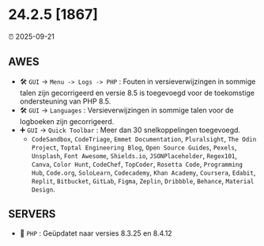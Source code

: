 # 24.2.5 [1867]

⏰ 2025-09-21

## AWES
- 🛠️ `GUI` -> `Menu -> Logs -> PHP` : Fouten in versieverwijzingen in sommige talen zijn gecorrigeerd en versie 8.5 is toegevoegd voor de toekomstige ondersteuning van PHP 8.5.
- 🛠️ `GUI` -> `Languages` : Versieverwijzingen in sommige talen voor de logboeken zijn gecorrigeerd.
- ➕ `GUI` -> `Quick Toolbar` : Meer dan 30 snelkoppelingen toegevoegd.
    - `CodeSandbox`, `CodeTriage`, `Emmet Documentation`, `Pluralsight`, `The Odin Project`, `Toptal Engineering Blog`, `Open Source Guides`, `Pexels`, `Unsplash`, `Font Awesome`, `Shields.io`, `JSONPlaceholder`, `Regex101`, `Canva`, `Color Hunt`, `CodeChef`, `TopCoder`, `Rosetta Code`, `Programming Hub`, `Code.org`, `SoloLearn`, `Codecademy`, `Khan Academy`, `Coursera`, `Edabit`, `Replit`, `Bitbucket`, `GitLab`, `Figma`, `Zeplin`, `Dribbble`, `Behance`, `Material Design`.

## SERVERS
- 🔄 `PHP` : Geüpdatet naar versies 8.3.25 en 8.4.12
